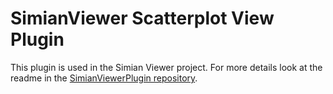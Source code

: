 # SimianViewer Scatterplot View Plugin
This plugin is used in the Simian Viewer project. For more details look at the readme in the [SimianViewerPlugin repository](https://github.com/ManiVaultStudio/SimianViewerPlugin.git). 
